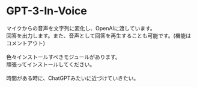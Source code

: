 # GPT-3-In-Voice

マイクからの音声を文字列に変化し、OpenAIに渡しています。<br>
回答を出力します。また、音声として回答を再生することも可能です。(機能はコメントアウト) <br>
<br>
色々インストールすべきモジュールがあります。<br>
頑張ってインストールしてください。<br>
<br>
時間がある時に、ChatGPTみたいに近づけていきたい。
